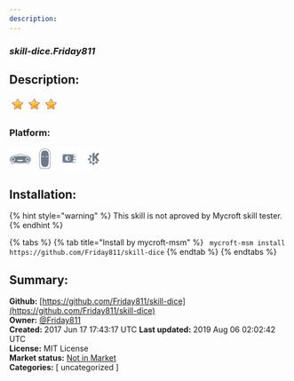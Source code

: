 ```yaml
---
description: 
---
```


### _skill-dice.Friday811_  
## Description:  
  
![](../.gitbook/assets/star.png)![](../.gitbook/assets/star.png)![](../.gitbook/assets/star.png)  
### Platform:  
 ![Mark I](../.gitbook/assets/mark-1-icon.png)  ![Mark II](../.gitbook/assets/mark-2-icon.png)  ![Picroft](../.gitbook/assets/picroft-icon.png)  ![plasmoid](../.gitbook/assets/kde.png)   
## Installation:  
{% hint style="warning" %}
This skill is not aproved by Mycroft skill tester.
{% endhint %}
    
{% tabs %}
{% tab title="Install by mycroft-msm" %}
``` mycroft-msm install https://github.com/Friday811/skill-dice```
{% endtab %}
  {% endtabs %}
    
## Summary:  
**Github:** [https://github.com/Friday811/skill-dice](https://github.com/Friday811/skill-dice)  
**Owner:** [@Friday811](https://github.com/Friday811)  
**Created:** 2017 Jun 17 17:43:17 UTC  **Last updated:** 2019 Aug 06 02:02:42 UTC  
**License:** MIT License  
**Market status:** [Not in Market](https://market.mycroft.ai/skill/)  
**Categories:** [ uncategorized ]   
